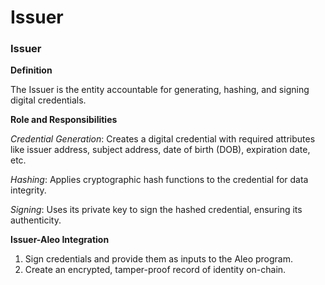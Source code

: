 # Issuer

### **Issuer**

**Definition**

The Issuer is the entity accountable for generating, hashing, and signing digital credentials.

**Role and Responsibilities**

_Credential Generation_: Creates a digital credential with required attributes like issuer address, subject address, date of birth (DOB), expiration date, etc.

_Hashing_: Applies cryptographic hash functions to the credential for data integrity.

_Signing_: Uses its private key to sign the hashed credential, ensuring its authenticity.

**Issuer-Aleo Integration**

1. Sign credentials and provide them as inputs to the Aleo program.
2. Create an encrypted, tamper-proof record of identity on-chain.
